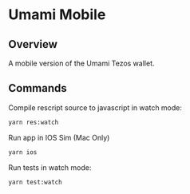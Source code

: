 # Umami Mobile

## Overview

A mobile version of the Umami Tezos wallet.

## Commands

Compile rescript source to javascript in watch mode:

```sh
yarn res:watch
```

Run app in IOS Sim (Mac Only)

```sh
yarn ios
```

Run tests in watch mode:

```sh
yarn test:watch
```
